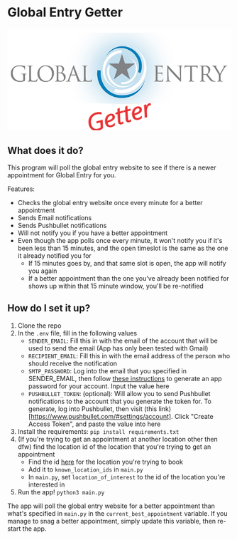 # Global Entry Getter

![Global entry getter logo](.readmeImages/GlobalEntryGetter.png)

## What does it do?

This program will poll the global entry website to see if there is a newer appointment for Global Entry for you.

Features:

- Checks the global entry website once every minute for a better appointment
- Sends Email notifications
- Sends Pushbullet notifications
- Will not notify you if you have a better appointment
- Even though the app polls once every minute, it won't notify you if it's been less than 15 minutes, and the open timeslot is the same as the one it already notified you for
  - If 15 minutes goes by, and that same slot is open, the app will notify you again
  - If a better appointment than the one you've already been notified for shows up within that 15 minute window, you'll be re-notified

## How do I set it up?

1. Clone the repo
2. In the `.env` file, fill in the following values
   - `SENDER_EMAIL`: Fill this in with the email of the account that will be used to send the email (App has only been tested with Gmail)
   - `RECIPIENT_EMAIL`: Fill this in with the email address of the person who should receive the notification
   - `SMTP_PASSWORD`: Log into the email that you specified in SENDER_EMAIL, then follow [these instructions](https://support.google.com/accounts/answer/185833?hl=en) to generate an app password for your account. Input the value here
   - `PUSHBULLET_TOKEN`: (optional): Will allow you to send Pushbullet notifications to the account that you generate the token for. To generate, log into Pushbullet, then visit (this link)[https://www.pushbullet.com/#settings/account]. Click "Create Access Token", and paste the value into here
3. Install the requirements: `pip install requirements.txt`
4. (If you're trying to get an appointment at another location other then dfw) find the location id of the location that you're trying to get an appointment
   - Find the id [here](https://gist.github.com/mbgearhead/64c2c1d1ed0956df6974512305aa98aa) for the location you're trying to book
   - Add it to `known_location_ids` in `main.py`
   - In `main.py`, set `location_of_interest` to the id of the location you're interested in
5. Run the app! `python3 main.py`

The app will poll the global entry website for a better appointment than what's specified in `main.py` in the `current_best_appointment` variable. If you manage to snag a better appointment, simply update this variable, then re-start the app.
